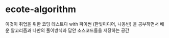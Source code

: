 # ecote-algorithm
이것이 취업을 위한 코딩 테스트다 with 파이썬 (한빛미디어, 나동빈) 을 공부하면서 배운 알고리즘과 나만의 풀이방식과 답안 소스코드들을 저장하는 공간
